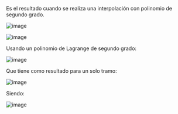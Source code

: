 
Es el resultado cuando se realiza una interpolación con polinomio de segundo grado.

![image](https://github.com/Jorge11Romero/M-todos-Num-ricos/assets/147437900/cff5cb50-4e05-42e5-b2ab-b96bb43734d3)

![image](https://github.com/Jorge11Romero/M-todos-Num-ricos/assets/147437900/e50a81a3-6162-4855-9ac3-2e90859f6e13)

Usando un polinomio de Lagrange de segundo grado:

![image](https://github.com/Jorge11Romero/M-todos-Num-ricos/assets/147437900/7ec24145-68be-47f3-9e2e-c1a9b9ba3ec4)

Que tiene como resultado para un solo tramo:

![image](https://github.com/Jorge11Romero/M-todos-Num-ricos/assets/147437900/27364eba-5879-49b4-a5a7-594a979d32f6)

Siendo:

![image](https://github.com/Jorge11Romero/M-todos-Num-ricos/assets/147437900/c8410d6f-3d28-4fa2-a2cf-1f1e7c9c6100)

